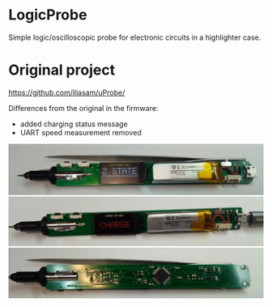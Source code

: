 # LogicProbe
Simple logic/oscilloscopic probe for electronic circuits in a highlighter case.  


# Original project 
  https://github.com/iliasam/uProbe/



Differences from the original in the firmware:
- added charging status message
- UART speed measurement removed
  
<img src="https://github.com/alfed2/LogicProbe/blob/master/Photos/P_20220503_230956.jpg" width="700">  
  
<img src="https://github.com/alfed2/LogicProbe/blob/master/Photos/P_20220503_231041.jpg" width="700">  
  
<img src="https://github.com/alfed2/LogicProbe/blob/master/Photos/P_20220503_231123.jpg" width="700">  
  
